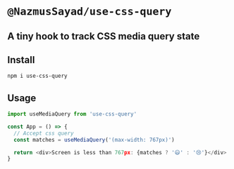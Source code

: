 # `@NazmusSayad/use-css-query`

## A tiny hook to track CSS media query state

## Install

```bash
npm i use-css-query
```

## Usage

```js
import useMediaQuery from 'use-css-query'

const App = () => {
  // Accept css query
  const matches = useMediaQuery('(max-width: 767px)')

  return <div>Screen is less than 767px: {matches ? '😃' : '😢'}</div>
}
```
